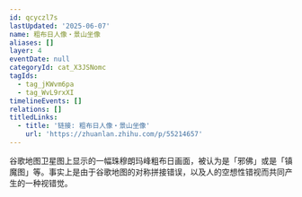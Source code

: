 ```yaml
---
id: qcyczl7s
lastUpdated: '2025-06-07'
name: 粗布日人像・景山坐像
aliases: []
layer: 4
eventDate: null
categoryId: cat_X3JSNomc
tagIds:
  - tag_jKWvm6pa
  - tag_WvL9rxXI
timelineEvents: []
relations: []
titledLinks:
  - title: '链接: 粗布日人像・景山坐像'
    url: 'https://zhuanlan.zhihu.com/p/55214657'
---
```

谷歌地图卫星图上显示的一幅珠穆朗玛峰粗布日画面，被认为是「邪佛」或是「镇魔图」等。事实上是由于谷歌地图的对称拼接错误，以及人的空想性错视而共同产生的一种视错觉。
